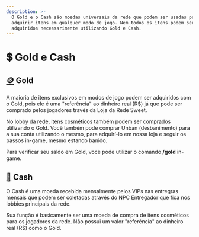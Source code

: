 ```yaml
---
description: >-
  O Gold e o Cash são moedas universais da rede que podem ser usadas para
  adquirir itens em qualquer modo de jogo. Nem todos os itens podem ser
  adquiridos necessarimente utilizando Gold e Cash.
---
```


# 💲 Gold e Cash

## [🪙](https://emojipedia.org/coin) Gold

A maioria de itens exclusivos em modos de jogo podem ser adquiridos com o Gold, pois ele é uma "referência" ao dinheiro real (R$) já que pode ser comprado pelos jogadores través da Loja da Rede Sweet.

No lobby da rede, itens cosméticos também podem ser comprados utilizando o Gold. Você também pode comprar Unban (desbanimento) para a sua conta utilizando o mesmo, para adquirí-lo em nossa loja e seguir os passos in-game, mesmo estando banido.

Para verificar seu saldo em Gold, você pode utilizar o comando **/gold** in-game.

## [💎](https://emojipedia.org/gem-stone) Cash

O Cash é uma moeda recebida mensalmente pelos VIPs nas entregras mensais que podem ser coletadas através do NPC Entregador que fica nos lobbies principais da rede.

Sua função é basicamente ser uma moeda de compra de itens cosméticos para os jogadores da rede. Não possui um valor "referência" ao dinheiro real (R$) como o Gold.
